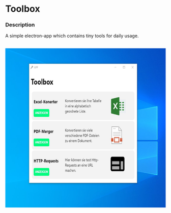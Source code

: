 # Toolbox
<h3>Description</h3>
<p>A simple electron-app which contains tiny tools for daily usage.</p>
<br>
<img src="toolbox-screenshot.jpg" height="500">
